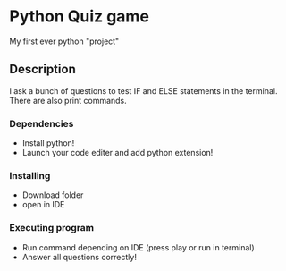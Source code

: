 # Python Quiz game

My first ever python "project"

## Description

I ask a bunch of questions to test IF and ELSE statements in the terminal. There are also print commands.

### Dependencies

* Install python!
* Launch your code editer and add python extension!


### Installing

* Download folder 
* open in IDE 

### Executing program

* Run command depending on IDE (press play or run in terminal)
* Answer all questions correctly!
